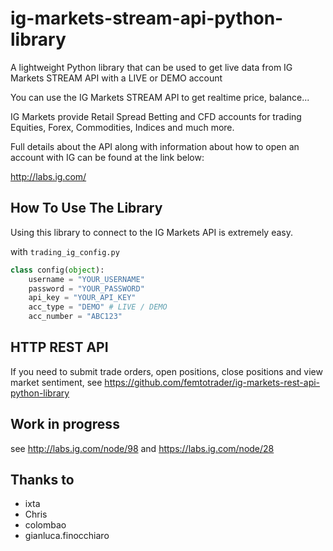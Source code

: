 ig-markets-stream-api-python-library
====================================

A lightweight Python library that can be used to get live data from IG Markets STREAM API with a LIVE or DEMO account

You can use the IG Markets STREAM API to get realtime price, balance...

IG Markets provide Retail Spread Betting and CFD accounts for trading Equities, Forex, Commodities, Indices and much more.

Full details about the API along with information about how to open an account with IG can be found at the link below:

http://labs.ig.com/

How To Use The Library
----------------------

Using this library to connect to the IG Markets API is extremely easy.

with `trading_ig_config.py`

```python
class config(object):
    username = "YOUR_USERNAME"
    password = "YOUR_PASSWORD"
    api_key = "YOUR_API_KEY"
    acc_type = "DEMO" # LIVE / DEMO
    acc_number = "ABC123"
```


HTTP REST API
-------------
If you need to submit trade orders, open positions, close positions and view market sentiment,
see https://github.com/femtotrader/ig-markets-rest-api-python-library


Work in progress
----------------
see http://labs.ig.com/node/98 and https://labs.ig.com/node/28

Thanks to
---------
 - ixta
 - Chris
 - colombao
 - gianluca.finocchiaro
